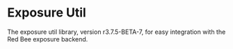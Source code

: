 # Exposure Util

The exposure util library, version r3.7.5-BETA-7, for easy integration with the Red Bee exposure backend.